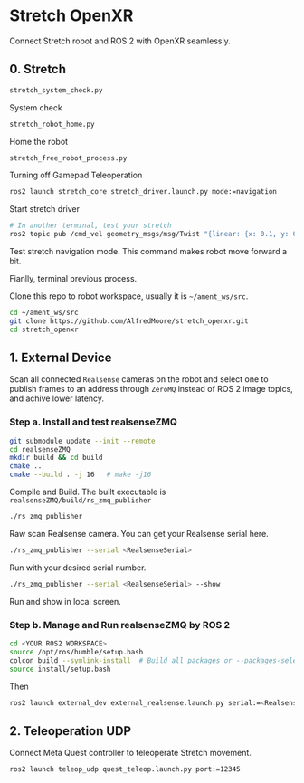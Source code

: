 # Stretch OpenXR

Connect Stretch robot and ROS 2 with OpenXR seamlessly.

## 0. Stretch
```bash
stretch_system_check.py
```
System check

```bash
stretch_robot_home.py
```
Home the robot

```bash
stretch_free_robot_process.py
```
Turning off Gamepad Teleoperation

```bash
ros2 launch stretch_core stretch_driver.launch.py mode:=navigation
```
Start stretch driver

```bash
# In another terminal, test your stretch
ros2 topic pub /cmd_vel geometry_msgs/msg/Twist "{linear: {x: 0.1, y: 0.0, z: 0.0}, angular: {x: 0.0, y: 0.0, z: 0.0}}" --once
```
Test stretch navigation mode. This command makes robot move forward a bit.

Fianlly, terminal previous process.

Clone this repo to robot workspace, usually it is `~/ament_ws/src`.
```bash
cd ~/ament_ws/src
git clone https://github.com/AlfredMoore/stretch_openxr.git
cd stretch_openxr
```

## 1. External Device
Scan all connected `Realsense` cameras on the robot and select one to publish frames to an address through `ZeroMQ` instead of ROS 2 image topics, and achive lower latency.

### Step a. Install and test realsenseZMQ
```bash
git submodule update --init --remote
cd realsenseZMQ
mkdir build && cd build
cmake ..
cmake --build . -j 16   # make -j16
```
Compile and Build. The built executable is `realsenseZMQ/build/rs_zmq_publisher`

```bash
./rs_zmq_publisher
```
Raw scan Realsense camera. You can get your Realsense serial here.

```bash
./rs_zmq_publisher --serial <RealsenseSerial>
```
Run with your desired serial number.

```bash
./rs_zmq_publisher --serial <RealsenseSerial> --show
```
Run and show in local screen.

### Step b. Manage and Run realsenseZMQ by ROS 2
```bash
cd <YOUR ROS2 WORKSPACE>
source /opt/ros/humble/setup.bash
colcon build --symlink-install  # Build all packages or --packages-select for specific packages
source install/setup.bash
```
Then
```bash
ros2 launch external_dev external_realsense.launch.py serial:=<RealsenseSerial> path:=<path to realsenseZMQ/build/rs_zmq_publisher>
```

## 2. Teleoperation UDP
Connect Meta Quest controller to teleoperate Stretch movement.

```bash
ros2 launch teleop_udp quest_teleop.launch.py port:=12345
```